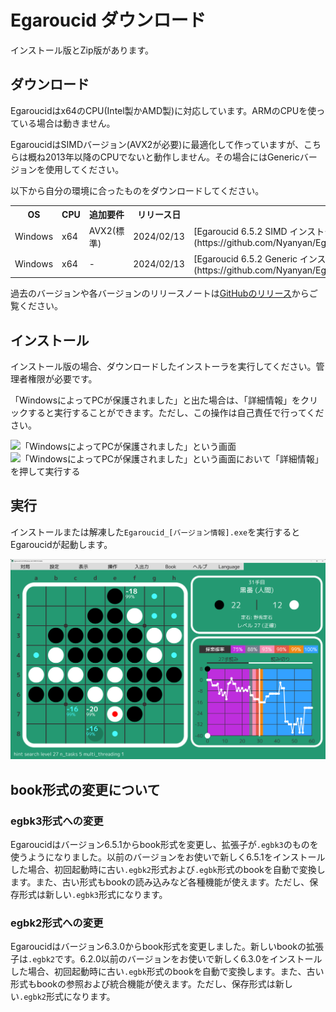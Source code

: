 # Egaroucid ダウンロード

インストール版とZip版があります。



## ダウンロード

Egaroucidはx64のCPU(Intel製かAMD製)に対応しています。ARMのCPUを使っている場合は動きません。

EgaroucidはSIMDバージョン(AVX2が必要)に最適化して作っていますが、こちらは概ね2013年以降のCPUでないと動作しません。その場合にはGenericバージョンを使用してください。

以下から自分の環境に合ったものをダウンロードしてください。




<div class="table_wrapper">
<table>
<tr>
    <th>OS</th>
    <th>CPU</th>
    <th>追加要件</th>
    <th>リリース日</th>
    <th>インストール版</th>
    <th>Zip版</th>
</tr>
<tr>
    <td>Windows</td>
    <td>x64</td>
    <td>AVX2(標準)</td>
    <td>2024/02/13</td>
    <td>[Egaroucid 6.5.2 SIMD インストーラ](https://github.com/Nyanyan/Egaroucid/releases/download/v6.5.2/Egaroucid_6_5_2_SIMD_installer.exe)</td>
    <td>[Egaroucid 6.5.2 SIMD Zip](https://github.com/Nyanyan/Egaroucid/releases/download/v6.5.2/Egaroucid_6_5_2_Windows_x64_SIMD_Portable.zip)</td>
</tr>
<tr>
    <td>Windows</td>
    <td>x64</td>
    <td>-</td>
    <td>2024/02/13</td>
    <td>[Egaroucid 6.5.2 Generic インストーラ](https://github.com/Nyanyan/Egaroucid/releases/download/v6.5.2/Egaroucid_6_5_2_Generic_installer.exe)</td>
    <td>[Egaroucid 6.5.2 Generic Zip](https://github.com/Nyanyan/Egaroucid/releases/download/v6.5.2/Egaroucid_6_5_2_Windows_x64_Generic_Portable.zip)</td>
</tr>
</table>
</div>




過去のバージョンや各バージョンのリリースノートは[GitHubのリリース](https://github.com/Nyanyan/Egaroucid/releases)からご覧ください。



## インストール

インストール版の場合、ダウンロードしたインストーラを実行してください。管理者権限が必要です。



「WindowsによってPCが保護されました」と出た場合は、「詳細情報」をクリックすると実行することができます。ただし、この操作は自己責任で行ってください。

<div class="centering_box">
    <img class="pic2" src="img/cant_run1.png" alt="「WindowsによってPCが保護されました」という画面">
    <img class="pic2" src="img/cant_run2.png" alt="「WindowsによってPCが保護されました」という画面において「詳細情報」を押して実行する">
</div>




## 実行

インストールまたは解凍した<code>Egaroucid_[バージョン情報].exe</code>を実行するとEgaroucidが起動します。

<div class="centering_box">
    <img class="pic2" src="img/egaroucid.png" alt="Egaroucid">
</div>


## book形式の変更について

### egbk3形式への変更

Egaroucidはバージョン6.5.1からbook形式を変更し、拡張子が```.egbk3```のものを使うようになりました。以前のバージョンをお使いで新しく6.5.1をインストールした場合、初回起動時に古い```.egbk2```形式および```.egbk```形式のbookを自動で変換します。また、古い形式もbookの読み込みなど各種機能が使えます。ただし、保存形式は新しい```.egbk3```形式になります。

### egbk2形式への変更

Egaroucidはバージョン6.3.0からbook形式を変更しました。新しいbookの拡張子は```.egbk2```です。6.2.0以前のバージョンをお使いで新しく6.3.0をインストールした場合、初回起動時に古い```.egbk```形式のbookを自動で変換します。また、古い形式もbookの参照および統合機能が使えます。ただし、保存形式は新しい```.egbk2```形式になります。
